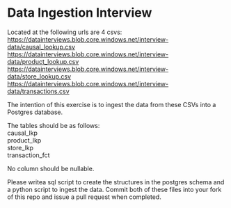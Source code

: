 # Data Ingestion Interview  
Located at the following urls are 4 csvs:  
https://datainterviews.blob.core.windows.net/interview-data/causal_lookup.csv
https://datainterviews.blob.core.windows.net/interview-data/product_lookup.csv
https://datainterviews.blob.core.windows.net/interview-data/store_lookup.csv
https://datainterviews.blob.core.windows.net/interview-data/transactions.csv

The intention of this exercise is to ingest the data from these CSVs into a Postgres database.

The tables should be as follows:  
causal_lkp  
product_lkp  
store_lkp  
transaction_fct

No column should be nullable.

Please writea sql script to create the structures in the postgres schema and a python script to ingest the data.  Commit both of these files into your fork of this repo and issue a pull request when completed.
